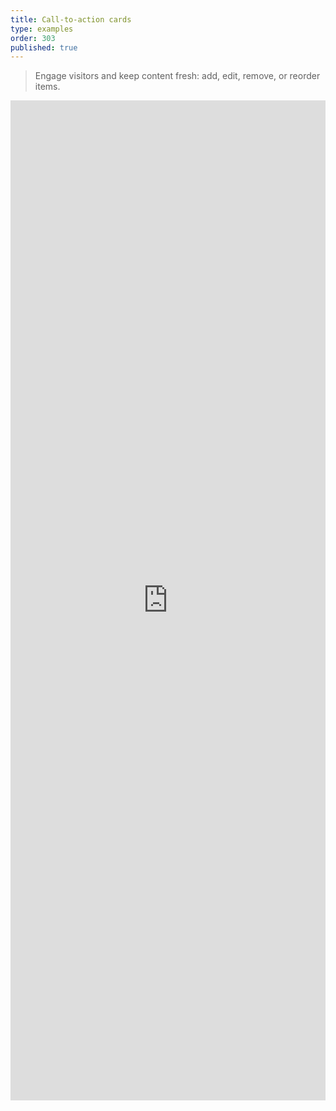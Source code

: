 ```yaml
---
title: Call-to-action cards
type: examples
order: 303
published: true
---
```


> Engage visitors and keep content fresh: add, edit, remove, or reorder items.

<iframe width="100%" height="1600" src="https://jsfiddle.net/component/0tzudy7w/embedded/result,html,js,css" allowfullscreen="allowfullscreen" frameborder="0"></iframe>
